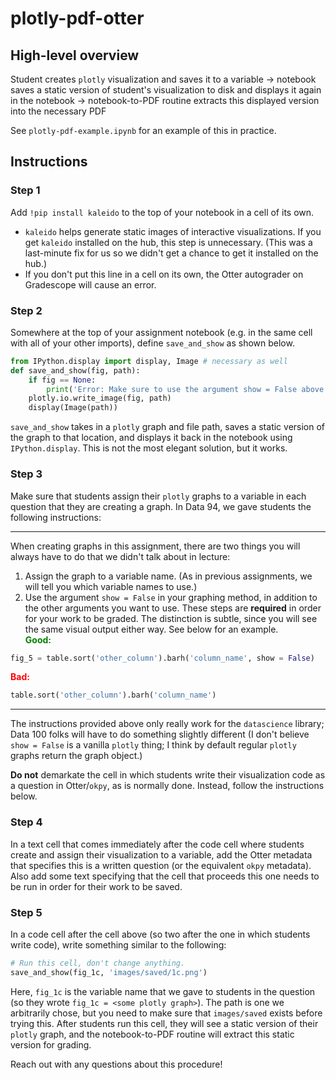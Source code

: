# plotly-pdf-otter

## High-level overview

Student creates `plotly` visualization and saves it to a variable -> notebook saves a static version of student's visualization to disk and displays it again in the notebook -> notebook-to-PDF routine extracts this displayed version into the necessary PDF

See `plotly-pdf-example.ipynb` for an example of this in practice.

## Instructions

### Step 1
Add `!pip install kaleido` to the top of your notebook in a cell of its own.
- `kaleido` helps generate static images of interactive visualizations. If you get `kaleido` installed on the hub, this step is unnecessary. (This was a last-minute fix for us so we didn't get a chance to get it installed on the hub.)
- If you don't put this line in a cell on its own, the Otter autograder on Gradescope will cause an error.

### Step 2
Somewhere at the top of your assignment notebook (e.g. in the same cell with all of your other imports), define `save_and_show` as shown below.

```py
from IPython.display import display, Image # necessary as well
def save_and_show(fig, path):
    if fig == None:
        print('Error: Make sure to use the argument show = False above.')
    plotly.io.write_image(fig, path)
    display(Image(path))
```

`save_and_show` takes in a `plotly` graph and file path, saves a static version of the graph to that location, and displays it back in the notebook using `IPython.display`. This is not the most elegant solution, but it works.

### Step 3
Make sure that students assign their `plotly` graphs to a variable in each question that they are creating a graph. In Data 94, we gave students the following instructions:

---

When creating graphs in this assignment, there are two things you will always have to do that we didn't talk about in lecture:
1. Assign the graph to a variable name. (As in previous assignments, we will tell you which variable names to use.)
2. Use the argument `show = False` in your graphing method, in addition to the other arguments you want to use.
These steps are **required** in order for your work to be graded. The distinction is subtle, since you will see the same visual output either way. See below for an example.  
<b style="color:green;">Good:</b>
```py
fig_5 = table.sort('other_column').barh('column_name', show = False)
```
<b style="color:red;">Bad:</b>
```py
table.sort('other_column').barh('column_name')
```
---

The instructions provided above only really work for the `datascience` library; Data 100 folks will have to do something slightly different (I don't believe `show = False` is a vanilla `plotly` thing; I think by default regular `plotly` graphs return the graph object.)

**Do not** demarkate the cell in which students write their visualization code as a question in Otter/`okpy`, as is normally done. Instead, follow the instructions below.

### Step 4
In a text cell that comes immediately after the code cell where students create and assign their visualization to a variable, add the Otter metadata that specifies this is a written question (or the equivalent `okpy` metadata). Also add some text specifying that the cell that proceeds this one needs to be run in order for their work to be saved.

### Step 5
In a code cell after the cell above (so two after the one in which students write code), write something similar to the following:

```py
# Run this cell, don't change anything.
save_and_show(fig_1c, 'images/saved/1c.png')
```

Here, `fig_1c` is the variable name that we gave to students in the question (so they wrote `fig_1c = <some plotly graph>`). The path is one we arbitrarily chose, but you need to make sure that `images/saved` exists before trying this. After students run this cell, they will see a static version of their `plotly` graph, and the notebook-to-PDF routine will extract this static version for grading.

Reach out with any questions about this procedure!
